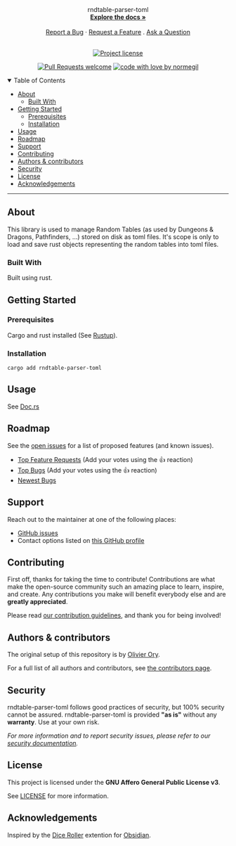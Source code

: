 
<div align="center">
  rndtable-parser-toml
  <br />
  <a href="#about"><strong>Explore the docs »</strong></a>
  <br />
  <br />
  <a href="https://github.com/normegil/rndtable-parser-toml/issues/new?assignees=&labels=bug&template=01_BUG_REPORT.md&title=bug%3A+">Report a Bug</a>
  ·
  <a href="https://github.com/normegil/rndtable-parser-toml/issues/new?assignees=&labels=enhancement&template=02_FEATURE_REQUEST.md&title=feat%3A+">Request a Feature</a>
  .
  <a href="https://github.com/normegil/rndtable-parser-toml/issues/new?assignees=&labels=question&template=04_SUPPORT_QUESTION.md&title=support%3A+">Ask a Question</a>
</div>

<div align="center">
<br />

[![Project license](https://img.shields.io/github/license/normegil/rndtable-parser-toml.svg?style=flat-square)](LICENSE)

[![Pull Requests welcome](https://img.shields.io/badge/PRs-welcome-ff69b4.svg?style=flat-square)](https://github.com/normegil/rndtable-parser-toml/issues?q=is%3Aissue+is%3Aopen+label%3A%22help+wanted%22)
[![code with love by normegil](https://img.shields.io/badge/%3C%2F%3E%20with%20%E2%99%A5%20by-normegil-ff1414.svg?style=flat-square)](https://github.com/normegil)

</div>

<details open="open">
<summary>Table of Contents</summary>

- [About](#about)
  - [Built With](#built-with)
- [Getting Started](#getting-started)
  - [Prerequisites](#prerequisites)
  - [Installation](#installation)
- [Usage](#usage)
- [Roadmap](#roadmap)
- [Support](#support)
- [Contributing](#contributing)
- [Authors & contributors](#authors--contributors)
- [Security](#security)
- [License](#license)
- [Acknowledgements](#acknowledgements)

</details>

---

## About

This library is used to manage Random Tables (as used by Dungeons & Dragons, Pathfinders, ...) stored on disk as toml files. It's scope is only to load and save rust objects representing the random tables into toml files.

### Built With

Built using rust.

## Getting Started

### Prerequisites

Cargo and rust installed (See [Rustup](https://rustup.rs/)).

### Installation

`cargo add rndtable-parser-toml`

## Usage

See [Doc.rs](https://docs.rs/rndtable-parser-toml/latest/toml/)

## Roadmap

See the [open issues](https://github.com/normegil/rndtable-parser-toml/issues) for a list of proposed features (and known issues).

- [Top Feature Requests](https://github.com/normegil/rndtable-parser-toml/issues?q=label%3Aenhancement+is%3Aopen+sort%3Areactions-%2B1-desc) (Add your votes using the 👍 reaction)
- [Top Bugs](https://github.com/normegil/rndtable-parser-toml/issues?q=is%3Aissue+is%3Aopen+label%3Abug+sort%3Areactions-%2B1-desc) (Add your votes using the 👍 reaction)
- [Newest Bugs](https://github.com/normegil/rndtable-parser-toml/issues?q=is%3Aopen+is%3Aissue+label%3Abug)

## Support

Reach out to the maintainer at one of the following places:

- [GitHub issues](https://github.com/normegil/rndtable-parser-toml/issues/new?assignees=&labels=question&template=04_SUPPORT_QUESTION.md&title=support%3A+)
- Contact options listed on [this GitHub profile](https://github.com/normegil)

## Contributing

First off, thanks for taking the time to contribute! Contributions are what make the open-source community such an amazing place to learn, inspire, and create. Any contributions you make will benefit everybody else and are **greatly appreciated**.


Please read [our contribution guidelines](docs/CONTRIBUTING.md), and thank you for being involved!

## Authors & contributors

The original setup of this repository is by [Olivier Ory](https://github.com/normegil).

For a full list of all authors and contributors, see [the contributors page](https://github.com/normegil/rndtable-parser-toml/contributors).

## Security

rndtable-parser-toml follows good practices of security, but 100% security cannot be assured.
rndtable-parser-toml is provided **"as is"** without any **warranty**. Use at your own risk.

_For more information and to report security issues, please refer to our [security documentation](docs/SECURITY.md)._

## License

This project is licensed under the **GNU Affero General Public License v3**.

See [LICENSE](LICENSE) for more information.

## Acknowledgements

Inspired by the [Dice Roller](https://github.com/javalent/dice-roller) extention for [Obsidian](https://obsidian.md/).